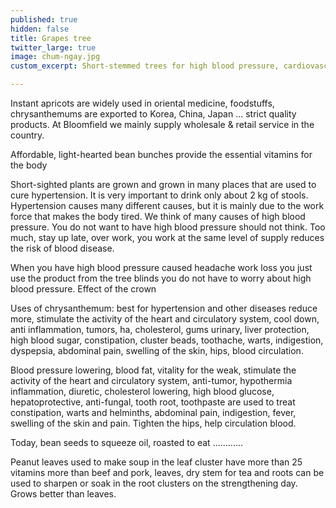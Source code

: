 ```yaml
---
published: true
hidden: false
title: Grapes tree
twitter_large: true
image: chum-ngay.jpg
custom_excerpt: Short-stemmed trees for high blood pressure, cardiovascular disease ... provide many essential vitamins.

---
```


Instant apricots are widely used in oriental medicine, foodstuffs, chrysanthemums are exported to Korea, China, Japan ... strict quality products. At Bloomfield we mainly supply wholesale & retail service in the country.

Affordable, light-hearted bean bunches provide the essential vitamins for the body

Short-sighted plants are grown and grown in many places that are used to cure hypertension. It is very important to drink only about 2 kg of stools. Hypertension causes many different causes, but it is mainly due to the work force that makes the body tired. We think of many causes of high blood pressure. You do not want to have high blood pressure should not think. Too much, stay up late, over work, you work at the same level of supply reduces the risk of blood disease.

When you have high blood pressure caused headache work loss you just use the product from the tree blinds you do not have to worry about high blood pressure. Effect of the crown

Uses of chrysanthemum: best for hypertension and other diseases reduce more, stimulate the activity of the heart and circulatory system, cool down, anti inflammation, tumors, ha, cholesterol, gums urinary, liver protection, high blood sugar, constipation, cluster beads, toothache, warts, indigestion, dyspepsia, abdominal pain, swelling of the skin, hips, blood circulation.

Blood pressure lowering, blood fat, vitality for the weak, stimulate the activity of the heart and circulatory system, anti-tumor, hypothermia inflammation, diuretic, cholesterol lowering, high blood glucose, hepatoprotective, anti-fungal, tooth root, toothpaste are used to treat constipation, warts and helminths, abdominal pain, indigestion, fever, swelling of the skin and pain. Tighten the hips, help circulation blood.

Today, bean seeds to squeeze oil, roasted to eat ............

Peanut leaves used to make soup in the leaf cluster have more than 25 vitamins more than beef and pork, leaves, dry stem for tea and roots can be used to sharpen or soak in the root clusters on the strengthening day. Grows better than leaves.

